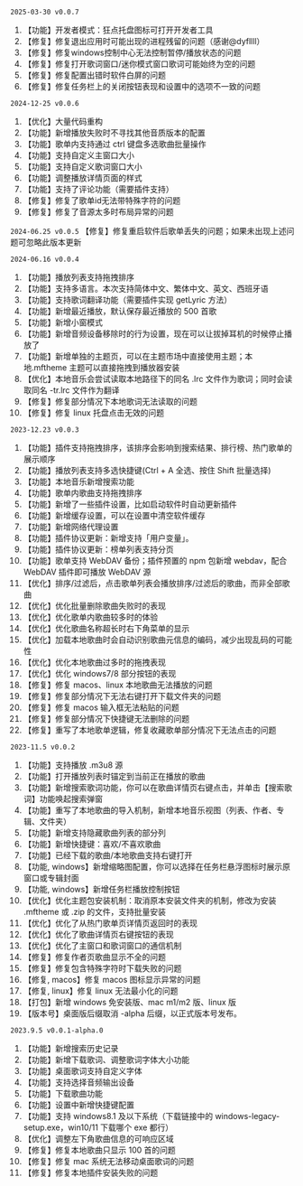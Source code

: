 `2025-03-30 v0.0.7`
1. 【功能】开发者模式：狂点托盘图标可打开开发者工具
2. 【修复】修复退出应用时可能出现的进程残留的问题（感谢@dyfllll）
3. 【修复】修复windows控制中心无法控制暂停/播放状态的问题
4. 【修复】修复打开歌词窗口/迷你模式窗口歌词可能始终为空的问题
5. 【修复】修复配置出错时软件白屏的问题
6. 【修复】修复任务栏上的关闭按钮表现和设置中的选项不一致的问题

`2024-12-25 v0.0.6`
1. 【优化】大量代码重构
2. 【功能】新增播放失败时不寻找其他音质版本的配置
3. 【功能】歌单内支持通过 ctrl 键盘多选歌曲批量操作
4. 【功能】支持自定义主窗口大小
5. 【功能】支持自定义歌词窗口大小
6. 【功能】调整播放详情页面的样式
7. 【功能】支持了评论功能（需要插件支持）
8. 【修复】修复了歌单id无法带特殊字符的问题
9. 【修复】修复了音源太多时布局异常的问题

`2024-06.25 v0.0.5`
【修复】修复重启软件后歌单丢失的问题；如果未出现上述问题可忽略此版本更新

`2024-06.16 v0.0.4`

1. 【功能】播放列表支持拖拽排序
2. 【功能】支持多语言。本次支持简体中文、繁体中文、英文、西班牙语
3. 【功能】支持歌词翻译功能（需要插件实现 getLyric 方法）
4. 【功能】新增最近播放，默认保存最近播放的 500 首歌
5. 【功能】新增小窗模式
6. 【功能】新增音频设备移除时的行为设置，现在可以让拔掉耳机的时候停止播放了
7. 【功能】新增单独的主题页，可以在主题市场中直接使用主题；本地.mftheme 主题可以直接拖拽到播放器安装
8. 【优化】本地音乐会尝试读取本地路径下的同名 .lrc 文件作为歌词；同时会读取同名 -tr.lrc 文件作为翻译
9. 【修复】修复部分情况下本地歌词无法读取的问题
10. 【修复】修复 linux 托盘点击无效的问题

`2023-12.23 v0.0.3`

1. 【功能】插件支持拖拽排序，该排序会影响到搜索结果、排行榜、热门歌单的展示顺序
2. 【功能】播放列表支持多选快捷键(Ctrl + A 全选、按住 Shift 批量选择)
3. 【功能】本地音乐新增搜索功能
4. 【功能】歌单内歌曲支持拖拽排序
5. 【功能】新增了一些插件设置，比如启动软件时自动更新插件
6. 【功能】新增缓存设置，可以在设置中清空软件缓存
7. 【功能】新增网络代理设置
8. 【功能】插件协议更新：新增支持「用户变量」。
9. 【功能】插件协议更新：榜单列表支持分页
10. 【功能】歌单支持 WebDAV 备份；插件预置的 npm 包新增 webdav，配合 WebDAV 插件即可播放 WebDAV 源
11. 【优化】排序/过滤后，点击歌单列表会播放排序/过滤后的歌曲，而非全部歌曲
12. 【优化】优化批量删除歌曲失败时的表现
13. 【优化】优化歌单内歌曲较多时的体验
14. 【优化】优化歌曲名称超长时右下角菜单的显示
15. 【优化】加载本地歌曲时会自动识别歌曲元信息的编码，减少出现乱码的可能性
16. 【优化】优化本地歌曲过多时的拖拽表现
17. 【优化】优化 windows7/8 部分按钮的表现
18. 【修复】修复 macos、linux 本地歌曲无法播放的问题
19. 【修复】修复部分情况下无法右键打开下载文件夹的问题
20. 【修复】修复 macos 输入框无法粘贴的问题
21. 【修复】修复部分情况下快捷键无法删除的问题
22. 【修复】重写了本地歌单逻辑，修复收藏歌单部分情况下无法点击的问题

`2023-11.5 v0.0.2`

1. 【功能】支持播放 .m3u8 源
2. 【功能】打开播放列表时锚定到当前正在播放的歌曲
3. 【功能】新增搜索歌词功能，你可以在歌曲详情页右键点击，并单击【搜索歌词】功能唤起搜索弹窗
4. 【功能】重写了本地歌曲的导入机制，新增本地音乐视图（列表、作者、专辑、文件夹）
5. 【功能】新增支持隐藏歌曲列表的部分列
6. 【功能】新增快捷键：喜欢/不喜欢歌曲
7. 【功能】已经下载的歌曲/本地歌曲支持右键打开
8. 【功能, windows】新增缩略图配置，你可以选择在任务栏悬浮图标时展示原窗口或专辑封面
9. 【功能, windows】新增任务栏播放控制按钮
10. 【优化】优化主题包安装机制：取消原本安装文件夹的机制，修改为安装 .mftheme 或 .zip 的文件，支持批量安装
11. 【优化】优化了从热门歌单页详情页返回时的表现
12. 【优化】优化了歌曲详情页右键按钮的表现
13. 【优化】优化了主窗口和歌词窗口的通信机制
14. 【修复】修复作者页歌曲显示不全的问题
15. 【修复】修复包含特殊字符时下载失败的问题
16. 【修复, macos】修复 macos 图标显示异常的问题
17. 【修复, linux】修复 linux 无法最小化的问题
18. 【打包】新增 windows 免安装版、mac m1/m2 版、linux 版
19. 【版本号】桌面版后缀取消 -alpha 后缀，以正式版本号发布。

`2023.9.5 v0.0.1-alpha.0`

1. 【功能】新增搜索历史记录
2. 【功能】新增下载歌词、调整歌词字体大小功能
3. 【功能】桌面歌词支持自定义字体
4. 【功能】支持选择音频输出设备
5. 【功能】下载歌曲功能
6. 【功能】设置中新增快捷键配置
7. 【功能】支持 windows8.1 及以下系统（下载链接中的 windows-legacy-setup.exe，win10/11 下载哪个 exe 都行）
8. 【优化】调整左下角歌曲信息的可响应区域
9. 【修复】修复本地歌曲只显示 100 首的问题
10. 【修复】修复 mac 系统无法移动桌面歌词的问题
11. 【修复】修复本地插件安装失败的问题
